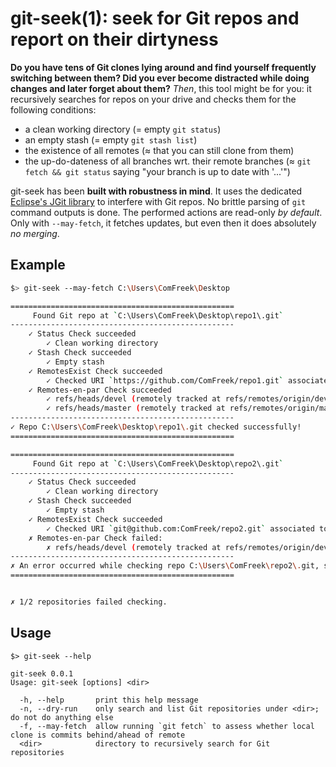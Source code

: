 # git-seek(1): seek for Git repos and report on their dirtyness

**Do you have tens of Git clones lying around and find yourself frequently switching between them? Did you ever become distracted while doing changes and later forget about them?**
*Then*, this tool might be for you: it recursively searches for repos on your drive and checks them for the following conditions:

- a clean working directory (= empty `git status`)
- an empty stash (= empty `git stash list`)
- the existence of all remotes (≈ that you can still clone from them)
- the up-do-dateness of all branches wrt. their remote branches (≈ `git fetch && git status` saying "your branch is up to date with '...'")

git-seek has been **built with robustness in mind**.
It uses the dedicated [Eclipse's JGit library](https://www.eclipse.org/jgit/) to interfere with Git repos. No brittle parsing of `git` command outputs is done.
The performed actions are read-only *by default*.
Only with `--may-fetch`, it fetches updates, but even then it does absolutely *no merging*.

## Example

```bash
$> git-seek --may-fetch C:\Users\ComFreek\Desktop

==================================================
     Found Git repo at `C:\Users\ComFreek\Desktop\repo1\.git`
--------------------------------------------------
    ✓ Status Check succeeded
        ✓ Clean working directory
    ✓ Stash Check succeeded
        ✓ Empty stash
    ✓ RemotesExist Check succeeded
        ✓ Checked URI `https://github.com/ComFreek/repo1.git` associated to remote `origin`
    ✓ Remotes-en-par Check succeeded
        ✓ refs/heads/devel (remotely tracked at refs/remotes/origin/devel) is even with remote
        ✓ refs/heads/master (remotely tracked at refs/remotes/origin/master) is even with remote
--------------------------------------------------
✓ Repo C:\Users\ComFreek\Desktop\repo1\.git checked successfully!
==================================================

==================================================
     Found Git repo at `C:\Users\ComFreek\Desktop\repo2\.git`
--------------------------------------------------
    ✓ Status Check succeeded
        ✓ Clean working directory
    ✓ Stash Check succeeded
        ✓ Empty stash
    ✓ RemotesExist Check succeeded
        ✓ Checked URI `git@github.com:ComFreek/repo2.git` associated to remote `origin`
    ✗ Remotes-en-par Check failed:
        ✗ refs/heads/devel (remotely tracked at refs/remotes/origin/devel) is 4 commits behind and 0 commits ahead
--------------------------------------------------
✗ An error occurred while checking repo C:\Users\ComFreek\repo2\.git, see above.
==================================================


✗ 1/2 repositories failed checking.
```

## Usage

```
$> git-seek --help

git-seek 0.0.1
Usage: git-seek [options] <dir>

  -h, --help       print this help message
  -n, --dry-run    only search and list Git repositories under <dir>; do not do anything else
  -f, --may-fetch  allow running `git fetch` to assess whether local clone is commits behind/ahead of remote
  <dir>            directory to recursively search for Git repositories
```